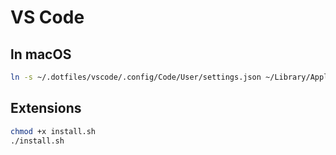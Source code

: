 # VS Code

## ln macOS

```bash
ln -s ~/.dotfiles/vscode/.config/Code/User/settings.json ~/Library/Application\ Support/Code/User/settings.json
```

## Extensions

```bash
chmod +x install.sh
./install.sh
```
